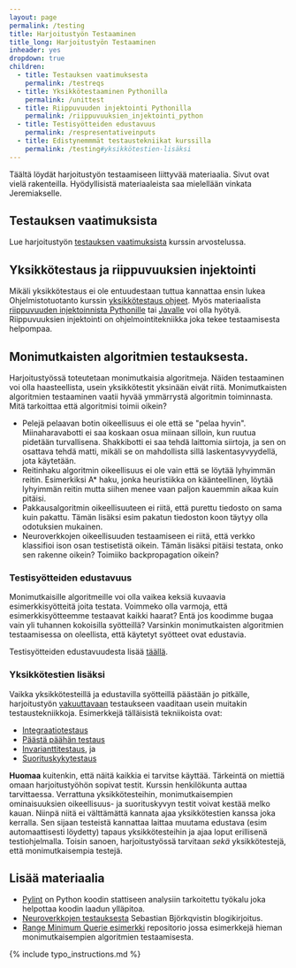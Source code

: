 ```yaml
---
layout: page
permalink: /testing
title: Harjoitustyön Testaaminen
title_long: Harjoitustyön Testaaminen
inheader: yes
dropdown: true
children:
  - title: Testauksen vaatimuksesta 
    permalink: /testreqs
  - title: Yksikkötestaaminen Pythonilla
    permalink: /unittest
  - title: Riippuvuuden injektointi Pythonilla
    permalink: /riippuvuuksien_injektointi_python
  - title: Testisyötteiden edustavuus
    permalink: /respresentativeinputs
  - title: Edistynemmmät testaustekniikat kurssilla 
    permalink: /testing#yksikkötestien-lisäksi
---
```


Täältä löydät harjoitustyön testaamiseen liittyvää materiaalia. Sivut ovat vielä rakenteilla. Hyödyllisistä materiaaleista saa mielellään vinkata Jeremiakselle. 

## Testauksen vaatimuksista
Lue harjoitustyön [testauksen vaatimuksista](/testreqs) kurssin arvostelussa.


## Yksikkötestaus ja riippuvuuksien injektointi
Mikäli yksikkötestaus ei ole entuudestaan tuttua kannattaa ensin lukea Ohjelmistotuotanto kurssin [yksikkötestaus ohjeet](/unittest). Myös materiaalista [riippuvuuden injektoinnista Pythonille](/riippuvuuksien_injektointi_python) tai [Javalle](/riippuvuuksien_injektointi)
voi olla hyötyä. Riippuvuuksien injektointi on ohjelmointitekniikka joka tekee testaamisesta helpompaa. 

## Monimutkaisten algoritmien testauksesta. 
Harjoitustyössä toteutetaan monimutkaisia algoritmeja. Näiden testaaminen voi olla haasteellista, usein yksikkötestit yksinään eivät riitä. Monimutkaisten algoritmien testaaminen vaatii hyvää ymmärrystä algoritmin toiminnasta. Mitä tarkoittaa että algoritmisi toimii oikein? 
- Pelejä pelaavan botin oikeellisuus ei ole että se "pelaa hyvin". Miinaharavabotti ei saa koskaan osua miinaan silloin, kun ruutua pidetään turvallisena. Shakkibotti ei saa tehdä laittomia siirtoja, ja sen on osattava tehdä matti, mikäli se on mahdollista sillä laskentasyvyydellä, jota käytetään. 
- Reitinhaku algoritmin oikeellisuus ei ole vain että se löytää lyhyimmän reitin. Esimerkiksi A* haku, jonka heuristiikka on käänteellinen, löytää lyhyimmän reitin mutta siihen menee vaan paljon kauemmin aikaa kuin pitäisi. 
- Pakkausalgoritmin oikeellisuuteen ei riitä, että purettu tiedosto on sama kuin pakattu. Tämän lisäksi esim pakatun tiedoston koon täytyy olla odotuksien mukainen. 
- Neuroverkkojen oikeellisuuden testaamiseen ei riitä, että verkko klassifioi ison osan testisetistä oikein. Tämän lisäksi pitäisi testata, onko sen rakenne oikein? Toimiiko backpropagation oikein?

### Testisyötteiden edustavuus
Monimutkaisille algoritmeille voi olla vaikea keksiä kuvaavia esimerkkisyötteitä joita testata. Voimmeko olla varmoja, että esimerkkisyötteemme testaavat kaikki haarat? Entä jos koodimme bugaa vain yli tuhannen kokoisilla syötteillä? Varsinkin monimutkaisten algoritmien testaamisessa on oleellista, että käytetyt syötteet ovat edustavia. 

Testisyötteiden edustavuudesta lisää [täällä](/respresentativeinputs).

### Yksikkötestien lisäksi 
Vaikka yksikkötesteillä ja edustavilla syötteillä päästään jo pitkälle, harjoitustyön [vakuuttavaan](/testreqs) testaukseen vaaditaan usein muitakin testaustekniikkoja. Esimerkkejä tälläisistä
tekniikoista ovat: 
- [Integraatiotestaus](https://en.wikipedia.org/wiki/Integration_testing)
- [Päästä päähän testaus](https://www.browserstack.com/guide/end-to-end-testing)
- [Invarianttitestaus](/invarianttest), ja
- [Suorituskykytestaus](performancetest)

**Huomaa** kuitenkin, että näitä kaikkia ei tarvitse käyttää. Tärkeintä on miettiä omaan harjoitustyöhön sopivat testit. Kurssin henkilökunta auttaa tarvittaessa. 
 Verrattuna yksikkötesteihin, monimutkaisempien ominaisuuksien oikeellisuus- ja suorituskyvyn testit voivat kestää melko kauan. Niinpä niitä ei välttämättä kannata ajaa yksikkötestien kanssa joka kerralla. Sen sijaan testeistä kannattaa laittaa muutama edustava (esim automaattisesti löydetty) tapaus yksikkötesteihin ja ajaa loput erillisenä testiohjelmalla. Toisin sanoen, harjoitustyössä tarvitaan *sekä* yksikkötestejä, että monimutkaisempia testejä. 


## Lisää materiaalia
- [Pylint](/pylint) on Python koodin stattiseen analysiin tarkoitettu työkalu joka helpottaa koodin laadun ylläpitoa. 
- [Neuroverkkojen testauksesta](https://www.sebastianbjorkqvist.com/blog/writing-automated-tests-for-neural-networks/) Sebastian Björkqvistin blogikirjoitus.
- [Range Minimum Querie esimerkki](https://github.com/TiraLabra/Testing-and-rmq) repositorio jossa esimerkkejä hieman monimutkaisempien algoritmien testaamisesta. 

{% include typo_instructions.md %}
